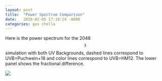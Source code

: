 ```yaml
---
layout: post
title:  "Power Spectrum Comparison"
date:   2020-02-05 17:10:24 -0800
categories: gas cholla
---
```


Here is the power spectrum for the 2048$$^3$$ simulation with both UV Backgrounds, dashed lines correspond to UVB=Puchwein+18 and color lines correspond to UVB=HM12. The lower panel shows the fractional difference.

<img src="{{ site.url }}assets/images/power_spectrum_dm_gas_2048.png"> 
